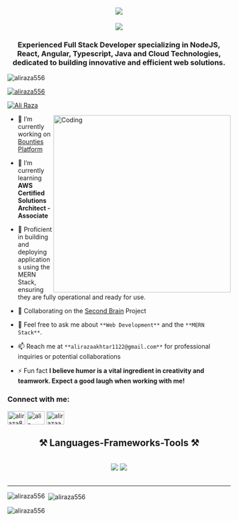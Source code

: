<h1 align="center">
    <img src="https://readme-typing-svg.herokuapp.com/?font=Righteous&size=35&center=true&vCenter=true&width=500&height=70&duration=4000&lines=Hi+here!+👋;+I'm+Ali+Raza!;" />
</h1>
<div align="center"> <img src="https://miro.medium.com/v2/resize:fit:720/format:webp/1*yw0TnheAGN-LPneDaTlaxw.gif"> </div>
<h3 align="center"><strong>Experienced Full Stack Developer specializing in NodeJS, React, Angular, Typescript, Java and Cloud Technologies, dedicated to building innovative and efficient web solutions.</strong></h3>

<p align="left"> <img src="https://komarev.com/ghpvc/?username=aliraza556&label=Profile%20views&color=0e75b6&style=flat" alt="aliraza556" /> </p>

<p align="left"> <a href="https://github.com/ryo-ma/github-profile-trophy"><img src="https://github-profile-trophy.vercel.app/?username=aliraza556" alt="aliraza556" /></a> </p>

<p align="left"> <a href="https://twitter.com/aliraza80461830" target="blank"><img src="https://img.shields.io/twitter/follow/Ali Raza?logo=twitter&style=for-the-badge" alt="Ali Raza" /></a> </p>

<img align="right" alt="Coding" width="400" src="https://cdn.dribbble.com/users/1162077/screenshots/3848914/programmer.gif">

- 🔭 I’m currently working on [Bounties Platform](https://github.com/aliraza556/sphinx-tribes) 

- 🌱 I’m currently learning **AWS Certified Solutions Architect - Associate**

- 🤝 Proficient in building and deploying applications using the MERN Stack, ensuring they are fully operational and ready for use.

- 👯  Collaborating on the [Second Brain](https://github.com/stakwork/sphinx-nav-fiber) Project

- 💬 Feel free to ask me about `**Web Development**` and the `**MERN Stack**`.

- 📫  Reach me at `**alirazaakhtar1122@gmail.com**` for professional inquiries or potential collaborations

- ⚡ Fun fact **I believe humor is a vital ingredient in creativity and teamwork. Expect a good laugh when working with me!**

<h3 align="left">Connect with me:</h3>
<p align="left">
<a href="https://twitter.com/aliraza80461830" target="blank"><img align="center" src="https://raw.githubusercontent.com/rahuldkjain/github-profile-readme-generator/master/src/images/icons/Social/twitter.svg" alt="aliraza80461830" height="30" width="40" /></a>
<a href="https://linkedin.com/in/ali-raza-55669421b" target="blank"><img align="center" src="https://raw.githubusercontent.com/rahuldkjain/github-profile-readme-generator/master/src/images/icons/Social/linked-in-alt.svg" alt="ali-raza-55669421b" height="30" width="40" /></a>
<a href="https://instagram.com/alirazaakhtar1122" target="blank"><img align="center" src="https://raw.githubusercontent.com/rahuldkjain/github-profile-readme-generator/master/src/images/icons/Social/instagram.svg" alt="alirazaakhtar1122" height="30" width="40" /></a>
</p>

<h2 align="center">⚒️ Languages-Frameworks-Tools ⚒️</h2>
<br/>
<div align="center">
    <img src="https://skillicons.dev/icons?i=react,bootstrap,mui,html,css,vscode,github,figma,tailwind,git,r" />
    <img src="https://skillicons.dev/icons?i=nodejs,python,javascript,typescript,express,firebase,mongodb,c,java,nextjs,mysql,flask" /><br>
</div>

<br/>
<hr/>

<p><img align="left" src="https://github-readme-stats.vercel.app/api/top-langs?username=aliraza556&show_icons=true&locale=en&layout=compact" alt="aliraza556" /></p>

<p>&nbsp;<img align="center" src="https://github-readme-stats.vercel.app/api?username=aliraza556&show_icons=true&locale=en" alt="aliraza556" /></p>

<p><img align="center" src="https://github-readme-streak-stats.herokuapp.com/?user=aliraza556&" alt="aliraza556" /></p>
